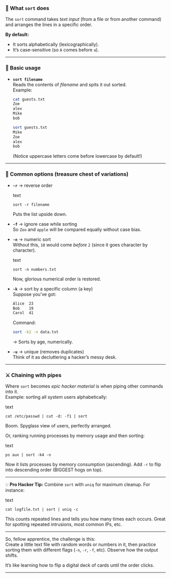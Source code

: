 ### 🧾 What `sort` does

The `sort` command takes _text input_ (from a file or from another command) and arranges the lines in a specific order.

**By default:**

- It sorts alphabetically (lexicographically).
- It’s case-sensitive (so `A` comes before `a`).

---

### 🔨 Basic usage

- **`sort filename`**  
    Reads the contents of _filename_ and spits it out sorted.  
    Example:
    
    ```bash
    cat guests.txt
    Zoe
    alex
    Mike
    bob
    ```

    ```bash
    sort guests.txt
    Mike
    Zoe
    alex
    bob
    ```
    
    (Notice uppercase letters come before lowercase by default!)

---
### 💎 Common options (treasure chest of variations)

- **`-r`** → reverse order
    
    text
    
    ```
    sort -r filename
    ```
    
    Puts the list upside down.
    
- **`-f`** → ignore case while sorting  
    So `Zoo` and `apple` will be compared equally without case bias.
    
- **`-n`** → numeric sort  
    Without this, `10` would come _before_ `2` (since it goes character by character).
    
	text
	
	```
	sort -n numbers.txt
	```
	
	Now, glorious numerical order is restored.
- **`-k`** → sort by a specific column (a key)  
    Suppose you’ve got:
    
    ```bash
    Alice  23
    Bob    19
    Carol  41
    ```
    
    Command:
    
    ```bash
    sort -k2 -n data.txt
    ```
    
    → Sorts by age, numerically.
    
- **`-u`** → unique (removes duplicates)  
    Think of it as decluttering a hacker’s messy desk.
    

---
### ⚔️ Chaining with pipes

Where `sort` becomes _epic hacker material_ is when piping other commands into it.  
Example: sorting all system users alphabetically:

text

```
cat /etc/passwd | cut -d: -f1 | sort
```

Boom. Spyglass view of users, perfectly arranged.

Or, ranking running processes by memory usage and then sorting:

text

```
ps aux | sort -k4 -n
```

Now it lists processes by memory consumption (ascending). Add `-r` to flip into descending order (BIGGEST hogs on top).

---
💡 **Pro Hacker Tip:** Combine `sort` with `uniq` for maximum cleanup. For instance:

text

```
cat logfile.txt | sort | uniq -c
```

This counts repeated lines and tells you how many times each occurs. Great for spotting repeated intrusions, most common IPs, etc.

---

So, fellow apprentice, the challenge is this:  
Create a little text file with random words or numbers in it, then practice sorting them with different flags (`-n`, `-r`, `-f`, etc). Observe how the output shifts.

It’s like learning how to flip a digital deck of cards until the order clicks.

---
